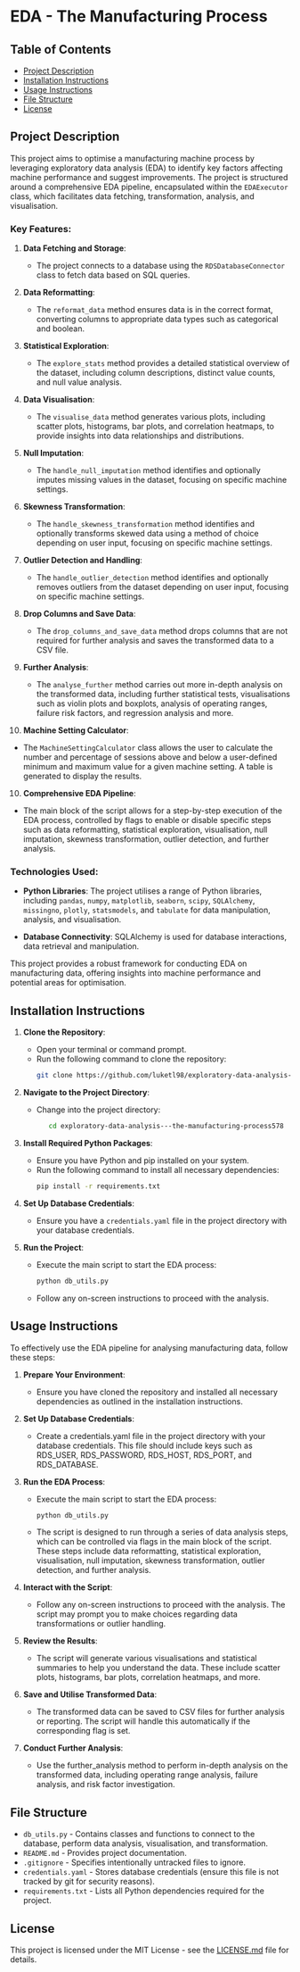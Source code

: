 # EDA - The Manufacturing Process

## Table of Contents
- [Project Description](#project-description)
- [Installation Instructions](#installation-instructions)
- [Usage Instructions](#usage-instructions)
- [File Structure](#file-structure)
- [License](#license)

## Project Description
This project aims to optimise a manufacturing machine process by leveraging exploratory data analysis (EDA) to identify key factors affecting machine performance and suggest improvements. The project is structured around a comprehensive EDA pipeline, encapsulated within the `EDAExecutor` class, which facilitates data fetching, transformation, analysis, and visualisation.

### Key Features:

1. **Data Fetching and Storage**:
   - The project connects to a database using the `RDSDatabaseConnector` class to fetch data based on SQL queries.

2. **Data Reformatting**:
   - The `reformat_data` method ensures data is in the correct format, converting columns to appropriate data types such as categorical and boolean.

3. **Statistical Exploration**:
   - The `explore_stats` method provides a detailed statistical overview of the dataset, including column descriptions, distinct value counts, and null value analysis.

4. **Data Visualisation**:
   - The `visualise_data` method generates various plots, including scatter plots, histograms, bar plots, and correlation heatmaps, to provide insights into data relationships and distributions.

5. **Null Imputation**:
   - The `handle_null_imputation` method identifies and optionally imputes missing values in the dataset, focusing on specific machine settings.

6. **Skewness Transformation**:
   - The `handle_skewness_transformation` method identifies and optionally transforms skewed data using a method of choice depending on user input, focusing on specific machine settings.

7. **Outlier Detection and Handling**:
   - The `handle_outlier_detection` method identifies and optionally removes outliers from the dataset depending on user input, focusing on specific machine settings.

8. **Drop Columns and Save Data**:
   - The `drop_columns_and_save_data` method drops columns that are not required for further analysis and saves the transformed data to a CSV file.

9. **Further Analysis**:
   - The `analyse_further` method carries out more in-depth analysis on the transformed data, including further statistical tests, visualisations such as violin plots and boxplots, analysis of operating ranges, failure risk factors, and regression analysis and more.

10. **Machine Setting Calculator**:
   - The `MachineSettingCalculator` class allows the user to calculate the number and percentage of sessions above and below a user-defined minimum and maximum value for a given machine setting. A table is generated to display the results.


10. **Comprehensive EDA Pipeline**:
   - The main block of the script allows for a step-by-step execution of the EDA process, controlled by flags to enable or disable specific steps such as data reformatting, statistical exploration, visualisation, null imputation, skewness transformation, outlier detection, and further analysis.

### Technologies Used:
- **Python Libraries**: The project utilises a range of Python libraries, including `pandas`, `numpy`, `matplotlib`, `seaborn`, `scipy`, `SQLAlchemy`, `missingno`, `plotly`, `statsmodels`, and `tabulate` for data manipulation, analysis, and visualisation.

- **Database Connectivity**: SQLAlchemy is used for database interactions, data retrieval and manipulation.

This project provides a robust framework for conducting EDA on manufacturing data, offering insights into machine performance and potential areas for optimisation.

## Installation Instructions

1. **Clone the Repository**:
   - Open your terminal or command prompt.
   - Run the following command to clone the repository:
     ```bash
     git clone https://github.com/luketl98/exploratory-data-analysis---the-manufacturing-process578.git
     ```

2. **Navigate to the Project Directory**:
   - Change into the project directory:
     ```bash
        cd exploratory-data-analysis---the-manufacturing-process578
     ```

3. **Install Required Python Packages**:
   - Ensure you have Python and pip installed on your system.
   - Run the following command to install all necessary dependencies:
     ```bash
     pip install -r requirements.txt
     ```

4. **Set Up Database Credentials**:
   - Ensure you have a `credentials.yaml` file in the project directory with your database credentials.

5. **Run the Project**:
   - Execute the main script to start the EDA process:
     ```bash
     python db_utils.py
     ```
   - Follow any on-screen instructions to proceed with the analysis.

## Usage Instructions
To effectively use the EDA pipeline for analysing manufacturing data, follow these steps:

1. **Prepare Your Environment**:
   - Ensure you have cloned the repository and installed all necessary dependencies as outlined in the installation instructions.

2. **Set Up Database Credentials**:
   - Create a credentials.yaml file in the project directory with your database credentials. This file should include keys such as RDS_USER, RDS_PASSWORD, RDS_HOST, RDS_PORT, and RDS_DATABASE.

3. **Run the EDA Process**:
   - Execute the main script to start the EDA process:
     ```bash
     python db_utils.py
     ```
   - The script is designed to run through a series of data analysis steps, which can be controlled via flags in the main block of the script. These steps include data reformatting, statistical exploration, visualisation, null imputation, skewness transformation, outlier detection, and further analysis.

4. **Interact with the Script**:
   - Follow any on-screen instructions to proceed with the analysis. The script may prompt you to make choices regarding data transformations or outlier handling.

5. **Review the Results**:
   - The script will generate various visualisations and statistical summaries to help you understand the data. These include scatter plots, histograms, bar plots, correlation heatmaps, and more.

6. **Save and Utilise Transformed Data**:
   - The transformed data can be saved to CSV files for further analysis or reporting. The script will handle this automatically if the corresponding flag is set.

7. **Conduct Further Analysis**:
   - Use the further_analysis method to perform in-depth analysis on the transformed data, including operating range analysis, failure analysis, and risk factor investigation.

## File Structure
- `db_utils.py` - Contains classes and functions to connect to the database, perform data analysis, visualisation, and transformation.
- `README.md` - Provides project documentation.
- `.gitignore` - Specifies intentionally untracked files to ignore.
- `credentials.yaml` - Stores database credentials (ensure this file is not tracked by git for security reasons).
- `requirements.txt` - Lists all Python dependencies required for the project.

## License
This project is licensed under the MIT License - see the [LICENSE.md](LICENSE) file for details.
